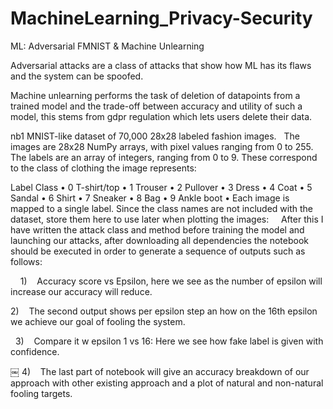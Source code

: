 # MachineLearning_Privacy-Security
ML: Adversarial FMNIST &amp; Machine Unlearning

Adversarial attacks are a class of attacks that show how ML has its flaws and the system can be spoofed.

Machine unlearning performs the task of deletion of datapoints from a trained model and the trade-off between accuracy and utility of such a model, this stems from gdpr regulation which lets users delete their data.



nb1 MNIST-like dataset of 70,000 28x28 labeled fashion images.
 
The images are 28x28 NumPy arrays, with pixel values ranging from 0 to 255. The labels are an array of integers, ranging from 0 to 9. These correspond to the class of clothing the image represents:

Label Class
	•	0 T-shirt/top
	•	1 Trouser
	•	2 Pullover
	•	3 Dress
	•	4 Coat
	•	5 Sandal
	•	6 Shirt
	•	7 Sneaker
	•	8 Bag
	•	9 Ankle boot
	•	Each image is mapped to a single label. Since the class names are not included with the dataset, store them here to use later when plotting the images:
 
 
After this I have written the attack class and method before training the model and launching our attacks, after downloading all dependencies the notebook should be executed in order to generate a sequence of outputs such as follows: 


 
 
1)    Accuracy score vs Epsilon, here we see as the number of epsilon will increase our accuracy will reduce.


 2)    The second output shows per epsilon step an how on the 16th epsilon we achieve our goal of fooling the system. 

 
3)    Compare it w epsilon 1 vs 16: Here we see how fake label is given with confidence.

￼
4)    The last part of notebook will give an accuracy breakdown of our approach with other existing approach and a plot of natural and non-natural fooling targets.

